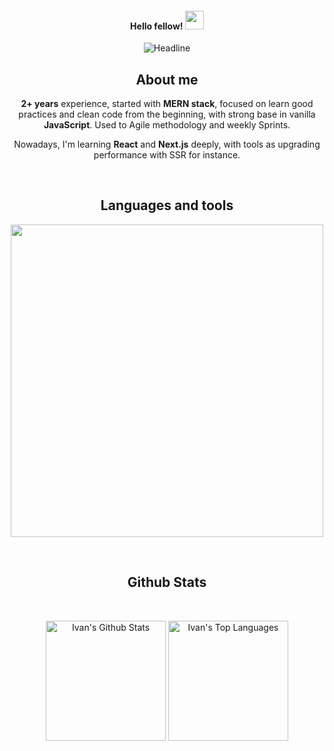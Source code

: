 <!--Header-->
<h4 align="center">Hello fellow! 
  <img src="https://raw.githubusercontent.com/MartinHeinz/MartinHeinz/master/wave.gif" width="30"/>
</h4>

<div align=center>
  <img src="https://readme-typing-svg.herokuapp.com?color=%236FDA44&size=32&center=true&vCenter=true&width=600&height=50&lines=I'm+Ivan+Lopez+%F0%9F%91%8B;;Full-Stack+Developer;;Software+Engineer+Student;" alt="Headline" />

<!-- About me-->
<h2 align="center">About me</h2>
  <article>
    <p><strong>2+ years</strong> experience, started with <strong>MERN stack</strong>, focused on learn good practices and clean code from the beginning, with strong base in vanilla <strong>JavaScript</strong>. Used to Agile methodology and weekly Sprints. </p>
    <p>Nowadays, I'm learning <strong>React</strong> and <strong>Next.js</strong> deeply, with tools as upgrading performance with SSR for instance.</p>
  </article>

</div>
<br>

<!--Languages and Tools Section-->       
<h2 align="center">Languages and tools</h2> 
<p align="center">
<img width="500px"  src="https://skillicons.dev/icons?i=html,css,js,python,react,nextjs,astro,ts,nodejs,express,postgres,mongo,git,github,docker,aws,postman,supabase,cloudflare,figma&perline=10"  />
</p>

<!-- GitHub Stats -->
<br>
<h2 align="center">Github Stats</h2>
<br>

<p align="center">
  <img align="center" alt="Ivan's Github Stats" src="https://github-readme-stats.vercel.app/api/?username=Ivanlopez-dev&show_icons=true&include_all_commits=true&count_private=true&theme=react&hide_border=true&bg_color=1F222E&title_color=F85D7F&icon_color=F8D866" height="192px"/>
  <img align="center" alt="Ivan's Top Languages" src="https://github-readme-stats.vercel.app/api/top-langs/?username=Ivanlopez-dev&langs_count=8&layout=compact&theme=react&hide_border=true&bg_color=1F222E&title_color=F85D7F&icon_color=F8D866" height="192px"/>
</p>

&emsp;
&emsp;
